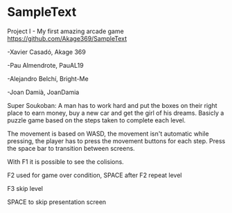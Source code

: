 # SampleText
Project I - My first amazing arcade game
https://github.com/Akage369/SampleText

-Xavier Casadó, Akage 369

-Pau Almendrote, PauAL19

-Alejandro Belchí, Bright-Me

-Joan Damià, JoanDamia

Super Soukoban: A man has to work hard and put the boxes on their right place to earn money, buy a new car and get the girl of his dreams. Basicly a puzzle game based on the steps taken to complete each level.

The movement is based on WASD, the movement isn't automatic while pressing, the player has to press the movement buttons for each step. Press the space bar to transition between screens.

With F1 it is possible to see the colisions.

F2 used for game over condition, SPACE after F2 repeat level

F3 skip level

SPACE to skip presentation screen
